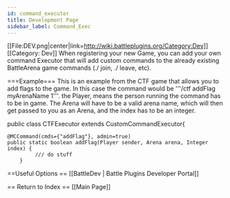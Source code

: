 ```yaml
---
id: command_executor
title: Development Page
sidebar_label: Command_Exec
---
```


[[File:DEV.png|center|link=http://wiki.battleplugins.org/Category:Dev]]
[[Category: Dev]]
When registering your new Game, you can add your own command Executor that will add custom commands to the already existing BattleArena game commands (./<game> join, ./<game> leave, etc).

===Example===
This is an example from the CTF game that allows you to add flags to the game. In this case the command would be '''/ctf addFlag myArenaName 1'''. the Player, means the person running the command has to be in game. The Arena will have to be a valid arena name, which will then get passed to you as an Arena, and the index has to be an integer.

public class CTFExecutor extends CustomCommandExecutor{

	@MCCommand(cmds={"addFlag"}, admin=true)
	public static boolean addFlag(Player sender, Arena arena, Integer index) {
             /// do stuff
        }


==Useful Options ==
[[BattleDev | Battle Plugins Developer Portal]]

== Return to Index ==
[[Main Page]]

